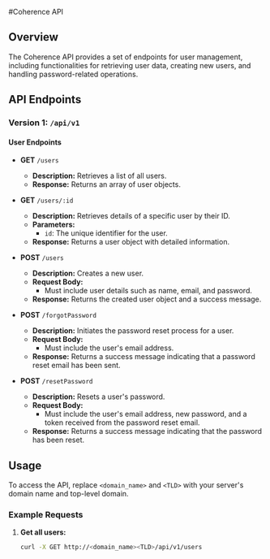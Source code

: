 #Coherence API

## Overview
The Coherence API provides a set of endpoints for user management, including functionalities for retrieving user data, creating new users, and handling password-related operations.

## API Endpoints

### Version 1: `/api/v1`

#### User Endpoints

- **GET** `/users`
  - **Description:** Retrieves a list of all users.
  - **Response:** Returns an array of user objects.

- **GET** `/users/:id`
  - **Description:** Retrieves details of a specific user by their ID.
  - **Parameters:**
    - `id`: The unique identifier for the user.
  - **Response:** Returns a user object with detailed information.

- **POST** `/users`
  - **Description:** Creates a new user.
  - **Request Body:**
    - Must include user details such as name, email, and password.
  - **Response:** Returns the created user object and a success message.

- **POST** `/forgotPassword`
  - **Description:** Initiates the password reset process for a user.
  - **Request Body:**
    - Must include the user's email address.
  - **Response:** Returns a success message indicating that a password reset email has been sent.

- **POST** `/resetPassword`
  - **Description:** Resets a user's password.
  - **Request Body:**
    - Must include the user's email address, new password, and a token received from the password reset email.
  - **Response:** Returns a success message indicating that the password has been reset.

## Usage
To access the API, replace `<domain_name>` and `<TLD>` with your server's domain name and top-level domain.

### Example Requests
1. **Get all users:**
   ```bash
   curl -X GET http://<domain_name><TLD>/api/v1/users

